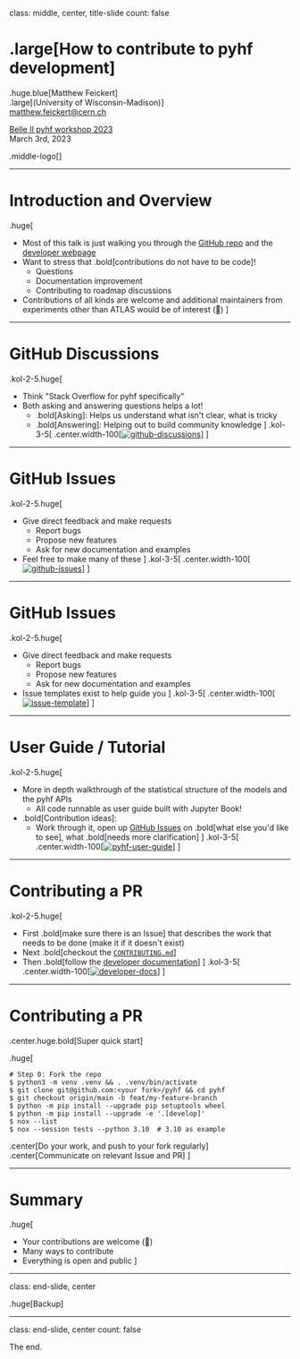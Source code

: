 class: middle, center, title-slide
count: false

# .large[How to contribute to pyhf development]

.huge.blue[Matthew Feickert]<br>
.large[(University of Wisconsin-Madison)]
<br>
[matthew.feickert@cern.ch](mailto:matthew.feickert@cern.ch)

[Belle II pyhf workshop 2023](https://indico.belle2.org/event/8470/contributions/55871/)
<br>
March 3rd, 2023

.middle-logo[]

---
# Introduction and Overview

.huge[
* Most of this talk is just walking you through the [GitHub repo](https://github.com/scikit-hep/pyhf) and the [developer webpage](https://scikit-hep.org/pyhf/development.html)
* Want to stress that .bold[contributions do not have to be code]!
   - Questions
   - Documentation improvement
   - Contributing to roadmap discussions
* Contributions of all kinds are welcome and additional maintainers from experiments other than ATLAS would be of interest (👀)
]

---
# GitHub Discussions

.kol-2-5.huge[
- Think "Stack Overflow for pyhf specifically"
- Both asking and answering questions helps a lot!
   - .bold[Asking]: Helps us understand what isn't clear, what is tricky
   - .bold[Answering]: Helping out to build community knowledge
]
.kol-3-5[
.center.width-100[[![github-discussions](figures/github-discussions.png)](https://github.com/scikit-hep/pyhf/discussions)]
]

---
# GitHub Issues

.kol-2-5.huge[
- Give direct feedback and make requests
   - Report bugs
   - Propose new features
   - Ask for new documentation and examples
- Feel free to make many of these
]
.kol-3-5[
.center.width-100[[![github-issues](figures/github-issues.png)](https://github.com/scikit-hep/pyhf/issues)]
]

---
# GitHub Issues

.kol-2-5.huge[
- Give direct feedback and make requests
   - Report bugs
   - Propose new features
   - Ask for new documentation and examples
- Issue templates exist to help guide you
]
.kol-3-5[
.center.width-100[[![issue-template](figures/issue-template.png)](https://github.com/scikit-hep/pyhf/issues)]
]

---
# User Guide / Tutorial

.kol-2-5.huge[
- More in depth walkthrough of the statistical structure of the models and the pyhf APIs
   - All code runnable as user guide built with Jupyter Book!
- .bold[Contribution ideas]:
   - Work through it, open up [GitHub Issues](https://github.com/pyhf/pyhf-tutorial/issues) on .bold[what else you'd like to see], what .bold[needs more clarification]
]
.kol-3-5[
.center.width-100[[![pyhf-user-guide](figures/pyhf-user-guide.png)](https://pyhf.github.io/pyhf-tutorial/)]
]

---
# Contributing a PR

.kol-2-5.huge[
- First .bold[make sure there is an Issue] that describes the work that needs to be done (make it if it doesn't exist)
- Next .bold[checkout the [`CONTRIBUTING.md`](https://github.com/scikit-hep/pyhf/blob/main/CONTRIBUTING.md)]
- Then .bold[follow the [developer documentation](https://scikit-hep.org/pyhf/development.html)]
]
.kol-3-5[
.center.width-100[[![developer-docs](figures/developer-docs.png)](https://scikit-hep.org/pyhf/development.html)]
]

---
# Contributing a PR

.center.huge.bold[Super quick start]

.huge[
```
# Step 0: Fork the repo
$ python3 -m venv .venv && . .venv/bin/activate
$ git clone git@github.com:<your fork>/pyhf && cd pyhf
$ git checkout origin/main -b feat/my-feature-branch
$ python -m pip install --upgrade pip setuptools wheel
$ python -m pip install --upgrade -e '.[develop]'
$ nox --list
$ nox --session tests --python 3.10  # 3.10 as example
```

.center[Do your work, and push to your fork regularly]
.center[Communicate on relevant Issue and PR]
]

---
# Summary

.huge[
- Your contributions are welcome (🚀)
- Many ways to contribute
- Everything is open and public
]

---
class: end-slide, center

.huge[Backup]

---

class: end-slide, center
count: false

The end.
